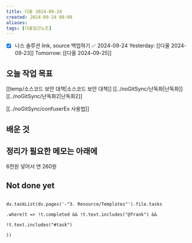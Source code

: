 ```yaml
---
title: 다울 2024-09-24
created: 2024-09-24 08:09
aliases: 
tags: [다울일간노트]
---
```

- [x] 나스 솔루션 link, source 백업하기 ✅ 2024-09-24
Yesterday: [[다울 2024-09-23]]
Tomorrow: [[다울 2024-09-25]]


## 오늘 작업 목표


[[temp/소스코드 보안 대책|소스코드 보안 대책]]
[[../noGitSync/난독화|난독화]]
[[../noGitSync/난독화2|난독화2]]


[[../noGitSync/confuserEx 사용법]]

## 배운 것




## 정리가 필요한 메모는 아래에
6천원 넣어서 연 260원




## Not done yet


```dataviewjs

dv.taskList(dv.pages('-"3. Resource/Templates"').file.tasks

.where(t => !t.completed && !t.text.includes("@frank") &&

!t.text.includes("#task")

))

```
